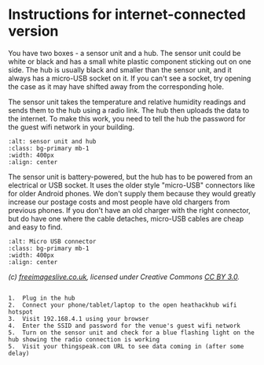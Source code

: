 # Instructions for internet-connected version

You have two boxes - a sensor unit and a hub.  The sensor unit could be white or black and has a small white plastic component sticking out on one side. The hub is usually black and smaller than the sensor unit, and it always has a micro-USB socket on it.  If you can't see a socket, try opening the case as it may have shifted away from the corresponding hole. 

The sensor unit takes the temperature and relative humidity readings and sends them to the hub using a radio link.  The hub then uploads the data to the internet.  To make this work, you need to tell the hub the password for the guest wifi network in your building.

```{image} ./images/sensor-unit-and-hub.jpg
:alt: sensor unit and hub
:class: bg-primary mb-1
:width: 400px
:align: center
```


The sensor unit is battery-powered, but the hub has to be powered from an electrical or USB socket.  It uses the older style "micro-USB" connectors like for older Android phones.  We don't supply them because they would greatly increase our postage costs and most people have old chargers from previous phones.  If you don't have an old charger with the right connector, but do have one where the cable detaches, micro-USB cables are cheap and easy to find. 

```{image} ./images/micro_usb_connector.jpg 
:alt: Micro USB connector
:class: bg-primary mb-1
:width: 400px
:align: center
``` 
*(c) <a href="http://www.freeimages.co.uk/">freeimageslive.co.uk</a>, licensed under Creative Commons <a href="https://creativecommons.org/licenses/by/3.0/">CC BY 3.0</a>.*


```{admonition} Overview for technophiles

1.	Plug in the hub
2.	Connect your phone/tablet/laptop to the open heathackhub wifi hotspot
3.	Visit 192.168.4.1 using your browser
4.	Enter the SSID and password for the venue's guest wifi network 
5.  Turn on the sensor unit and check for a blue flashing light on the hub showing the radio connection is working
5.	Visit your thingspeak.com URL to see data coming in (after some delay)
```

<!-- Colin's preferred version 
1. Plug in the hub unit.
2. Connect your phone/tablet/laptop to the open heathack hotspot
3. Visit 192.168.4.1 using your browser.
4. Select your Wi-Fi network from the list or enter the SSID manually, then enter your Wi-Fi password.
5. Reconnect your phone/tablet/laptop to your Wi-Fi and visit the thingspeak.com link printed on the hub unit box.
6. Confirm the setup has been successful by checking for an initial reading of 1°C on the temperature graph.
7. Turn on the sensor unit: it will start transmitting automatically.
8. For the first two minutes it transmits every 10 seconds and the hub flashes a little LED when it receives the transmittion.
9. Look in the hole in the hub case and you should see a blue flash every 10 seconds which lets you check you haven't put the sensor out of range.
10. If positioning takes a while you can restart the sensor for another spell of 10 second transmissions.
11. The range will be greatest when the aerials are pointing at right angles to the direction of the other unit.
(we will have an arrow on each box so maybe we word this differently)
-->

